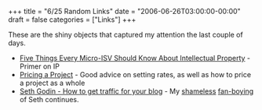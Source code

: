 +++
title = "6/25 Random Links"
date = "2006-06-26T03:00:00-00:00"
draft = false
categories = ["Links"]
+++

These are the shiny objects that captured my attention the last couple
of days.

-   [Five Things Every Micro-ISV Should Know About Intellectual Property](http://software.ericsink.com/articles/Intellectual_Property.html) -
    Primer on IP
-   [Pricing a Project](http://www.blueflavor.com/ed/tips_tricks/pricing_a_project.php) -
    Good advice on setting rates, as well as how to price a project as a
    whole
-   [Seth Godin - How to get traffic for your blog](http://sethgodin.typepad.com/seths_blog/2006/06/how_to_get_traf.html) -
    My [shameless](http://www.approachingnormal.com/articles/2006/04/22/why-i-want-to-have-seth-godins-babies) [fan-boying](http://www.approachingnormal.com/articles/2006/06/08/more-seth-godin)
    of Seth continues.


